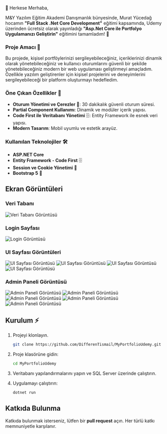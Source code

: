 👋 Herkese Merhaba,

M&Y Yazılım Eğitim Akademi Danışmanlık bünyesinde, Murat Yücedağ hocamın **"Full Stack .Net Core Development"** eğitimi kapsamında, Udemy üzerinden ücretsiz olarak yayınladığı **"Asp.Net Core ile Portfolyo Uygulamanızı Geliştirin"** eğitimini tamamladım! 🎉

### Proje Amacı 🎯
Bu projede, kişisel portföylerinizi sergileyebileceğiniz, içeriklerinizi dinamik olarak yönetebileceğiniz ve kullanıcı oturumlarını güvenli bir şekilde yönetebileceğiniz modern bir web uygulaması geliştirmeyi amaçladım. Özellikle yazılım geliştirenler için kişisel projelerini ve deneyimlerini sergileyebileceği bir platform oluşturmayı hedefledim.


### Öne Çıkan Özellikler 🚀  
- **Oturum Yönetimi ve Çerezler** 🍪: 30 dakikalık güvenli oturum süresi.  
- **Partial Component Kullanımı**: Dinamik ve modüler içerik yapısı.  
- **Code First ile Veritabanı Yönetimi** 🗄️: Entity Framework ile esnek veri yapısı.  
- **Modern Tasarım**: Mobil uyumlu ve estetik arayüz.  

### Kullanılan Teknolojiler 🛠️  
- **ASP.NET Core**  
- **Entity Framework - Code First** 🗄️  
- **Session ve Cookie Yönetimi** 🔐  
- **Bootstrap 5** 🎨  

## Ekran Görüntüleri

### Veri Tabanı
![Veri Tabanı Görüntüsü](photos/Database.jpg)

### Login Sayfası
![Login Görüntüsü](photos/Login.jpg)

### UI Sayfası Görüntüleri
![UI Sayfası  Görüntüsü](photos/UI-index1.jpg)
![UI Sayfası  Görüntüsü](photos/UI-experience.jpg)
![UI Sayfası  Görüntüsü](photos/UI-contact.jpg)
![UI Sayfası  Görüntüsü](photos/UI-about.jpg)

### Admin Paneli Görüntüsü
![Admin Paneli Görüntüsü](photos/Admin-Statistic.jpg)
![Admin Paneli Görüntüsü](photos/Admin-Referanslarim.jpg)
![Admin Paneli Görüntüsü](photos/Admin-Portfolio.jpg)
![Admin Paneli Görüntüsü](photos/Admin-Inbox.jpg)
![Admin Paneli Görüntüsü](photos/Admin-Inbox2.jpg)

## Kurulum ⚡
1. Projeyi klonlayın.
   ```bash
   git clone https://github.com/DifferenTismail/MyPortfolioUdemy.git
2. Proje klasörüne gidin:
    ```bash
    cd MyPortfolioUdemy

3. Veritabanı yapılandırmalarını yapın ve SQL Server üzerinde çalıştırın.

4. Uygulamayı çalıştırın:
    ```bash
    dotnet run

## Katkıda Bulunma

Katkıda bulunmak isterseniz, lütfen bir **pull request** açın. Her türlü katkı memnuniyetle karşılanır.
